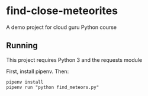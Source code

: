 # find-close-meteorites
A demo project for cloud guru Python course

## Running

This project requires Python 3 and the requests module

First, install pipenv. Then:
```
pipenv install
pipenv run "python find_meteors.py"

```
